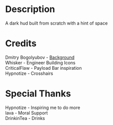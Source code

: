# Description
A dark hud built from scratch with a hint of space

# Credits
Dmitry Bogolyubov - [Background](https://bogoljubov.artstation.com/projects/RXaYX)  
Whisker - Engineer Building Icons  
CriticalFlaw - Payload Bar inspiration  
Hypnotize - Crosshairs

# Special Thanks
Hypnotize - Inspiring me to do more  
lava - Moral Support  
DrinkinTea - Drinks
